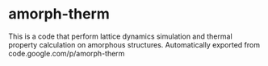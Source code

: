 # amorph-therm
This is a code that perform lattice dynamics simulation and thermal property calculation on amorphous structures.
Automatically exported from code.google.com/p/amorph-therm


